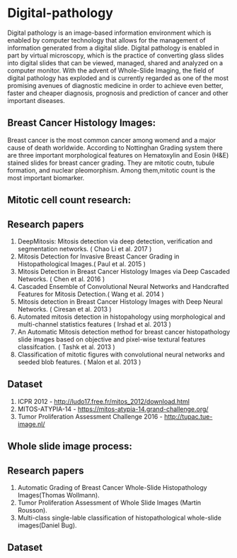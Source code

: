 # Digital-pathology
Digital pathology is an image-based information environment which is enabled by computer technology that allows for the management of information generated from a digital slide. Digital pathology is enabled in part by virtual microscopy, which is the practice of converting glass slides into digital slides that can be viewed, managed, shared and analyzed on a computer monitor. With the advent of Whole-Slide Imaging, the field of digital pathology has exploded and is currently regarded as one of the most promising avenues of diagnostic medicine in order to achieve even better, faster and cheaper diagnosis, prognosis and prediction of cancer and other important diseases.

## Breast Cancer Histology Images:
Breast cancer is the most common cancer among womend and a major cause of death worldwide. According to Nottinghan Grading system there are three important morphological features on Hematoxylin and Eosin (H&E) stained slides for breast cancer grading. They are mitotic coutn, tubule formation, and nuclear pleomorphism. Among them,mitotic count is the most important biomarker. 

## Mitotic cell count research:
## Research papers

1. DeepMitosis: Mitosis detection via deep detection, verification and segmentation networks. ( Chao Li et al. 2017 )
2. Mitosis Detection for Invasive Breast Cancer Grading in Histopathological Images.( Paul et al. 2015 )
3. Mitosis Detection in Breast Cancer Histology Images via Deep Cascaded Networks. ( Chen et al. 2016 ) 
4. Cascaded Ensemble of Convolutional Neural Networks and Handcrafted Features for Mitosis Detection.( Wang et al. 2014 ) 
5. Mitosis detection in Breast Cancer Histology Images with Deep Neural Networks. ( Ciresan et al. 2013 )
6. Automated mitosis detection in histopahology using morphological and multi-channel statistics features ( Irshad et al. 2013 )
7. An Automatic Mitosis detection method for breast cancer histopathology slide images based on objective and pixel-wise textural features classifcation. ( Tashk et al. 2013 )
8. Classification of mitotic figures with convolutional neural networks and seeded blob features. ( Malon et al. 2013 )

## Dataset

1. ICPR 2012 - http://ludo17.free.fr/mitos_2012/download.html 
2. MITOS-ATYPIA-14 - https://mitos-atypia-14.grand-challenge.org/
3. Tumor Proliferation Assessment Challenge 2016 - http://tupac.tue-image.nl/

## Whole slide image process:
## Research papers
1. Automatic Grading of Breast Cancer Whole-Slide Histopathology Images(Thomas Wollmann).
2. Tumor Proliferation Assessment of Whole Slide Images (Martin Rousson).
3. Multi-class single-lable classification of histopathological whole-slide images(Daniel Bug).

## Dataset


<!-- 
Reference papers on digital pathology


Automatic extraction of cell nuclei
from H&E-stained histopathological
images
http://sci-hub.io/10.1117/1.jmi.4.2.027502

A Nonlinear Mapping Approach to Stain Normalization in Digital Histopathology Images Using Image-Speciﬁc Color Deconvolution 
http://www2.warwick.ac.uk/fac/sci/dcs/research/tia/software/sntoolbox/

Learning to count objects in images
http://www.robots.ox.ac.uk/~vgg/research/counting/

Robust Nucleus/Cell Detection and Segmentation in Digital Pathology and Microscopy Images: A Comprehensive Review
https://www.ncbi.nlm.nih.gov/pmc/articles/PMC5233461/pdf/nihms-818917.pdf

A resolution adaptive deep hierarchical (RADHicaL) learning scheme applied to nuclear segmentation of digital pathology images
http://www.tandfonline.com/doi/abs/10.1080/21681163.2016.1141063?journalCode=tciv20

Assessment of algorithms for mitosis detection in breast cancer histopathology images
https://arxiv.org/ftp/arxiv/papers/1411/1411.5825.pdf

A Nonlinear Mapping Approach to Stain  Normalization in Digital Histopathology Images Using Image-Specific Color Deconvolution
http://ieeexplore.ieee.org/stamp/stamp.jsp?arnumber=6727397

Evaluation environment for digital and analog pathology: a platform for validation studies
https://www.ncbi.nlm.nih.gov/pubmed/26158076

Datasets:

http://ludo17.free.fr/mitos_atypia_2014/icpr2014_MitosAtypia_DataDescription.pdf

Classification of mitotic figures with convolutional neural networks and seeded blob features
https://www.ncbi.nlm.nih.gov/pmc/articles/PMC3709419/ -->
